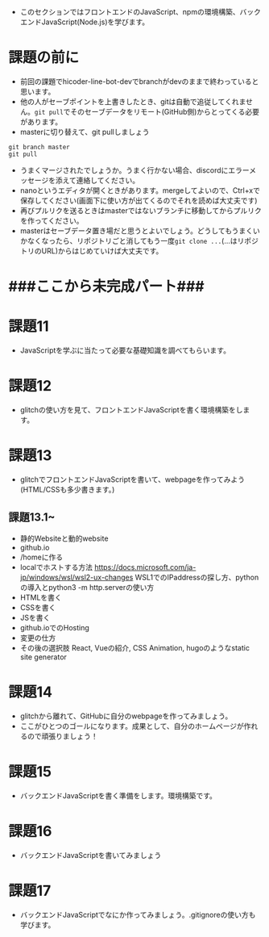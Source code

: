 - このセクションではフロントエンドのJavaScript、npmの環境構築、バックエンドJavaScript(Node.js)を学びます。

# 課題の前に
- 前回の課題でhicoder-line-bot-devでbranchがdevのままで終わっていると思います。
- 他の人がセーブポイントを上書きしたとき、gitは自動で追従してくれません。`git pull`でそのセーブデータをリモート(GitHub側)からとってくる必要があります。
- masterに切り替えて、git pullしましょう
```
git branch master
git pull
```
- うまくマージされたでしょうか。うまく行かない場合、discordにエラーメッセージを添えて連絡してください。
- nanoというエディタが開くときがあります。mergeしてよいので、Ctrl+xで保存してください(画面下に使い方が出てくるのでそれを読めば大丈夫です)
- 再びプルリクを送るときはmasterではないブランチに移動してからプルリクを作ってください。
- masterはセーブデータ置き場だと思うとよいでしょう。どうしてもうまくいかなくなったら、リポジトリごと消してもう一度`git clone ...`(...はリポジトリのURL)からはじめていけば大丈夫です。

# ###ここから未完成パート###

# 課題11
- JavaScriptを学ぶに当たって必要な基礎知識を調べてもらいます。

# 課題12
- glitchの使い方を見て、フロントエンドJavaScriptを書く環境構築をします。

# 課題13
- glitchでフロントエンドJavaScriptを書いて、webpageを作ってみよう(HTML/CSSも多少書きます。)

## 課題13.1~
- 静的Websiteと動的website
- github.io
- /homeに作る
- localでホストする方法 https://docs.microsoft.com/ja-jp/windows/wsl/wsl2-ux-changes WSL1でのIPaddressの探し方、pythonの導入とpython3 -m http.serverの使い方 
- HTMLを書く
- CSSを書く
- JSを書く
- github.ioでのHosting
- 変更の仕方
- その後の選択肢 React, Vueの紹介, CSS Animation, hugoのようなstatic site generator

# 課題14
- glitchから離れて、GitHubに自分のwebpageを作ってみましょう。
- ここがひとつのゴールになります。成果として、自分のホームページが作れるので頑張りましょう！

# 課題15
- バックエンドJavaScriptを書く準備をします。環境構築です。

# 課題16
- バックエンドJavaScriptを書いてみましょう

# 課題17
- バックエンドJavaScriptでなにか作ってみましょう。.gitignoreの使い方も学びます。